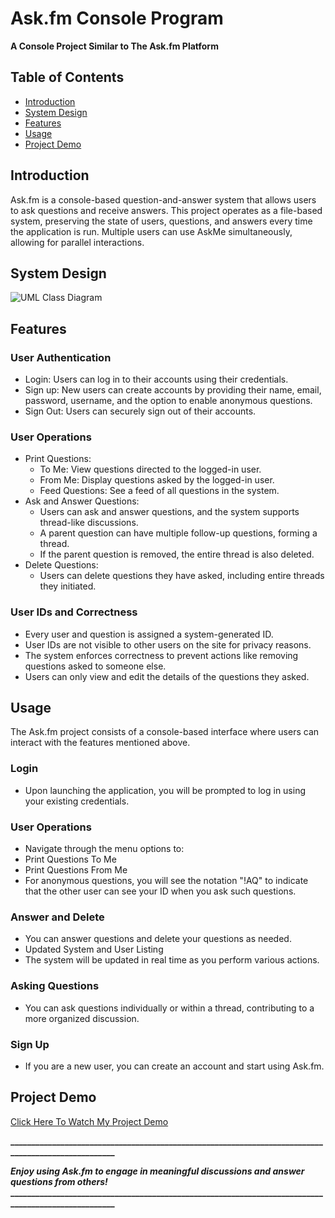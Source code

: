 # Ask.fm Console Program
**A Console Project Similar to The Ask.fm Platform**

## Table of Contents
- [Introduction](#introduction)
- [System Design](#system-design)
- [Features](#features)
- [Usage](#usage)
- [Project Demo](#project-demo)

## Introduction
Ask.fm is a console-based question-and-answer system that allows users to ask questions and receive answers. This project operates as a file-based system, preserving the state of users, questions, and answers every time the application is run. Multiple users can use AskMe simultaneously, allowing for parallel interactions.

## System Design
![UML Class Diagram](https://imgur.com/0Dwm5vZ)

## Features
### User Authentication
  - Login: Users can log in to their accounts using their credentials.
  - Sign up: New users can create accounts by providing their name, email, password, username, and the option to enable anonymous questions.
  - Sign Out: Users can securely sign out of their accounts.
### User Operations
  - Print Questions:
    - To Me: View questions directed to the logged-in user.
    - From Me: Display questions asked by the logged-in user.
    - Feed Questions: See a feed of all questions in the system.
  - Ask and Answer Questions:
    - Users can ask and answer questions, and the system supports thread-like discussions.
    - A parent question can have multiple follow-up questions, forming a thread.
    - If the parent question is removed, the entire thread is also deleted.
  - Delete Questions:
    - Users can delete questions they have asked, including entire threads they initiated.
### User IDs and Correctness
  - Every user and question is assigned a system-generated ID.
  - User IDs are not visible to other users on the site for privacy reasons.
  - The system enforces correctness to prevent actions like removing questions asked to someone else.
  - Users can only view and edit the details of the questions they asked.

## Usage
The Ask.fm project consists of a console-based interface where users can interact with the features mentioned above.
### Login
  - Upon launching the application, you will be prompted to log in using your existing credentials.
### User Operations
  - Navigate through the menu options to:
  - Print Questions To Me
  - Print Questions From Me
  - For anonymous questions, you will see the notation "!AQ" to indicate that the other user can see your ID when you ask such questions.
### Answer and Delete
  - You can answer questions and delete your questions as needed.
  - Updated System and User Listing
  - The system will be updated in real time as you perform various actions.
### Asking Questions
  - You can ask questions individually or within a thread, contributing to a more organized discussion.
### Sign Up
  - If you are a new user, you can create an account and start using Ask.fm.

## Project Demo
[Click Here To Watch My Project Demo](https://drive.google.com/file/d/1igRoOxVthGeiFq1XgqJrBLchj1B0L_74/view?usp=drive_link)

**____________________________________________________________________________________________________**

***Enjoy using Ask.fm to engage in meaningful discussions and answer questions from others!***
**____________________________________________________________________________________________________**
